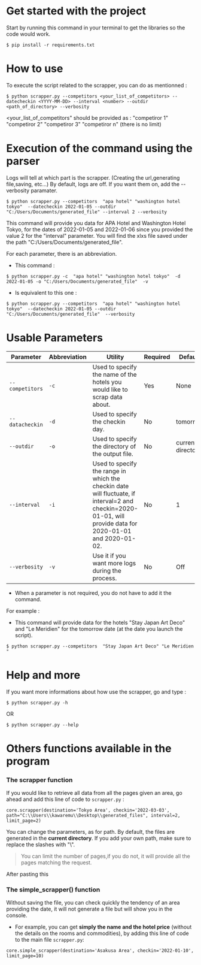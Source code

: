 # Get started with the project
Start by running this command in your terminal to get the libraries so the code would work.

`$ pip install -r requirements.txt`


# How to use

To execute the script related to the scrapper, you can do as mentionned :

`$ python scrapper.py --competitors <your_list_of_competitors> --datecheckin <YYYY-MM-DD> --interval <number> --outdir <path_of_directory> --verbosity`

<your_list_of_competitors" should be provided as : "competiror 1" "competiror 2" "competiror 3" "competiror n" (there is no limit)


# Execution of the command using the parser
Logs will tell at which part is the scrapper. (Creating the url,generating file,saving, etc...)
By default, logs are off. If you want them on, add the --verbosity paramater.

`$ python scrapper.py --competitors  "apa hotel" "washington hotel tokyo"  --datecheckin 2022-01-05 --outdir "C:/Users/Documents/generated_file" --interval 2 --verbosity`

This command will provide you data for APA Hotel and Washington Hotel Tokyo, for the dates of 2022-01-05 and 2022-01-06 since you provided the value 2 for the "interval" parameter. You will find the xlxs file saved under the path "C:/Users/Documents/generated_file".


For each parameter, there is an abbreviation.

- This command :

`$ python scrapper.py -c  "apa hotel" "washington hotel tokyo"  -d 2022-01-05 -o "C:/Users/Documents/generated_file"  -v`

- Is equivalent to this one : 

`$ python scrapper.py --competitors  "apa hotel" "washington hotel tokyo"  --datecheckin 2022-01-05 --outdir "C:/Users/Documents/generated_file"  --verbosity`




# Usable Parameters

| Parameter       | Abbreviation | Utility                                                                                                                                                     | Required | Default           |
|-----------------|--------------|-------------------------------------------------------------------------------------------------------------------------------------------------------------|----------|-------------------|
| `--competitors` | `-c`         | Used to specify the name of the hotels you would like to scrap data about.                                                                                  | Yes      | None              |
| `--datacheckin` | `-d`         | Used to specify the checkin day.                                                                                                                            | No       | tomorrow          |
| `--outdir`      | `-o`         | Used to specify the directory of the output file.                                                                                                           | No       | current directory |
| `--interval`    | `-i`         | Used to specify the range in which the checkin date will fluctuate,  if interval=2 and checkin=2020-01-01, will provide data for 2020-01-01 and 2020-01-02. | No       | 1                 |
| `--verbosity`   | `-v`         | Use it if you want more logs during the process.                                                                                                            | No       | Off               |

* When a parameter is not required, you do not have to add  it the command.

For example :

- This  command will provide data for the hotels "Stay Japan Art Deco" and  "Le Meridien" for the tomorrow date (at the date you launch the script).

`$ python scrapper.py --competitors  "Stay Japan Art Deco" "Le Meridien "`


# Help and more

If you want more informations about how use the scrapper, go and type :

`$ python scrapper.py -h`

OR

`$ python scrapper.py --help`


# Others functions available in the program

### The scrapper function 

If you would like to retrieve all data from all the pages given an area, go ahead and add this line of code to `scrapper.py` :

`core.scrapper(destination='Tokyo Area',
              checkin='2022-03-03',
              path="C:\\Users\\kawaremu\\Desktop\\generated_files",
              interval=2,
              limit_page=2)`

You can change the parameters, as for path. By default, the files are generated in the **current directory**. 
If you add your own path, make sure to replace the slashes with "\\".


> You can limit the number of pages,if you do not, it will provide all the pages matching the request.

After pasting this 


### The simple_scrapper() function

Without saving the file,  you can check quickly the tendency of an area providing the date, it will not generate a file but will show you in the console.

* For example, you can get **simply the name and the hotel price** (without the details on the rooms and commodities), by adding this line of code to the main file `scrapper.py`:

`core.simple_scrapper(destination='Asakusa Area',
                     checkin='2022-01-10',
                     limit_page=10)`

